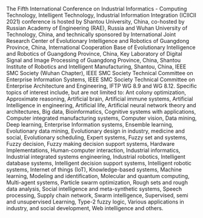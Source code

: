 The Fifth International Conference on Industrial Informatics - Computing Technology, Intelligent Technology, Industrial Information Integration (ICIICII 2021) conference is hosted by Shantou University, China, co-hosted by Russian Academy of Engineering (RAE), Russia and Wuhan University of Technology, China, and technically sponsored by International Joint Research Center of Evolutionary Intelligence and Robotics of Guangdong Province, China, International Cooperation Base of Evolutionary Intelligence and Robotics of Guangdong Province, China, Key Laboratory of Digital Signal and Image Processing of Guangdong Province, China, Shantou Institute of Robotics and Intelligent Manufacturing, Shantou, China, IEEE SMC Society (Wuhan Chapter), IEEE SMC Society Technical Committee on Enterprise Information Systems, IEEE SMC Society Technical Committee on Enterprise Architecture and Engineering, IFTP WG 8.9 and WG 8.12.
Specific topics of interest include, but are not limited to: Ant colony optimization, Approximate reasoning, Artificial brain, Artificial immune systems, Artificial Intelligence in engineering, Artificial life, Artificial neural network theory and architectures, Big data, Bioinformatics, Cognitive systems with applications, Computer integrated manufacturing systems, Computer vision, Data mining, Deep learning, Enterprise Information systems, Ensemble learning, Evolutionary data mining, Evolutionary design in industry, medicine and social, Evolutionary scheduling, Expert systems, Fuzzy set and systems, Fuzzy decision, Fuzzy making decision support systems, Hardware Implementations, Human-computer interaction, Industrial informatics, Industrial integrated systems engineering, Industrial robotics, Intelligent database systems, Intelligent decision support systems, Intelligent robotic systems, Internet of things (IoT), Knowledge-based systems, Machine learning, Modeling and identification, Molecular and quantum computing, Multi-agent systems, Particle swarm optimization, Rough sets and rough data analysis, Social intelligence and meta-synthetic systems, Speech processing, Supply chain network, Swarm intelligence, Supervised, semi and unsupervised Learning, Type-2 fuzzy logic, Various applications in industry, and social development, Web intelligence and others.
